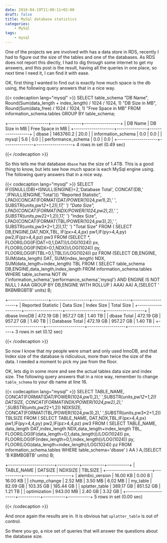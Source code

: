 ```yaml
---
date: 2016-04-19T11:09:11+02:00
draft: false
title: MySql database statistics
categories:
    - MySql
tags:
    - mysql
---
```


One of the projects we are involved with has a data store in RDS, recently I had
to figure out the size of the tables and one of the databases. As RDS does not
report this diectly, I had to dig through some internet to get my answers, and
this post is the result, having all the queries in one place, so next time I need
it, I can find it with ease.

OK, first thing I wanted to find out is exactly how much space is the db using,
the following query answers that in a nice way.

{{< codecaption lang="mysql" >}}
SELECT table_schema "DB Name",
    Round(Sum(data_length + index_length) / 1024 / 1024, 1) "DB Size in MB",
    Round(Sum(data_free) / 1024 / 1024, 1) "Free Space in MB"
FROM   information_schema.tables
GROUP  BY table_schema;


+--------------------+---------------+------------------+
| DB Name            | DB Size in MB | Free Space in MB |
+--------------------+---------------+------------------+
| dbase              |     1463760.2 |             20.0 |
| information_schema |           0.0 |              0.0 |
| mysql              |           5.6 |              0.0 |
| performance_schema |           0.0 |              0.0 |
+--------------------+---------------+------------------+
4 rows in set (0.49 sec)

{{< /codecaption >}}

So this tells me that database `dbase` has the size of 1.4TB.
This is a good thing to know, but lets see how much space is each MySql engine
using. The following query answers that in a nice way.

{{< codecaption lang="mysql" >}}
SELECT
    IF(ISNULL(DB)+ISNULL(ENGINE)=2,'Database Total',
    CONCAT(DB,' ',IFNULL(ENGINE,'Total'))) "Reported Statistic",
    LPAD(CONCAT(FORMAT(DAT/POWER(1024,pw1),2),' ',
    SUBSTR(units,pw1*2+1,2)),17,' ') "Data Size",
    LPAD(CONCAT(FORMAT(NDX/POWER(1024,pw2),2),' ',
    SUBSTR(units,pw2*2+1,2)),17,' ') "Index Size",
    LPAD(CONCAT(FORMAT(TBL/POWER(1024,pw3),2),' ',
    SUBSTR(units,pw3*2+1,2)),17,' ') "Total Size"
FROM
(
    SELECT DB,ENGINE,DAT,NDX,TBL,
    IF(px>4,4,px) pw1,IF(py>4,4,py) pw2,IF(pz>4,4,pz) pw3
    FROM
    (SELECT *,
        FLOOR(LOG(IF(DAT=0,1,DAT))/LOG(1024)) px,
        FLOOR(LOG(IF(NDX=0,1,NDX))/LOG(1024)) py,
        FLOOR(LOG(IF(TBL=0,1,TBL))/LOG(1024)) pz
    FROM
    (SELECT
        DB,ENGINE,
        SUM(data_length) DAT,
        SUM(index_length) NDX,
        SUM(data_length+index_length) TBL
    FROM
    (
       SELECT table_schema DB,ENGINE,data_length,index_length FROM
       information_schema.tables WHERE table_schema NOT IN
       ('information_schema','performance_schema','mysql')
       AND ENGINE IS NOT NULL
    ) AAA GROUP BY DB,ENGINE WITH ROLLUP
) AAA) AA) A,(SELECT ' BKBMBGBTB' units) B;


+--------------------+-------------------+-------------------+-------------------+
| Reported Statistic | Data Size         | Index Size        | Total Size        |
+--------------------+-------------------+-------------------+-------------------+
| dbase InnoDB       |         472.19 GB |         957.27 GB |           1.40 TB |
| dbase Total        |         472.19 GB |         957.27 GB |           1.40 TB |
| Database Total     |         472.19 GB |         957.27 GB |           1.40 TB |
+--------------------+-------------------+-------------------+-------------------+
3 rows in set (0.12 sec)

{{< /codecaption >}}

So now I know that my people were smart and only used InnoDB, and that Index size
of the database is ridiculous, more than twice the size of the data.
I needed a moment to pick my jaw from the floor.

OK, lets dig in some more and see the actual tables data size and index size.
The following  query answers that in a nice way, remember to change `table_schema`
to your db name at line 16.

{{< codecaption lang="mysql" >}}
SELECT
    TABLE_NAME,
    CONCAT(FORMAT(DAT/POWER(1024,pw1),2),' ',SUBSTR(units,pw1*2+1,2)) DATSIZE,
    CONCAT(FORMAT(NDX/POWER(1024,pw2),2),' ',SUBSTR(units,pw2*2+1,2)) NDXSIZE,
    CONCAT(FORMAT(TBL/POWER(1024,pw3),2),' ',SUBSTR(units,pw3*2+1,2)) TBLSIZE
FROM
(
    SELECT TABLE_NAME, DAT,NDX,TBL,IF(px>4,4,px) pw1,IF(py>4,4,py) pw2,IF(pz>4,4,pz) pw3
    FROM
    (
        SELECT TABLE_NAME, data_length DAT,index_length NDX,data_length+index_length TBL,
        FLOOR(LOG(IF(data_length=0,1,data_length))/LOG(1024)) px,
        FLOOR(LOG(IF(index_length=0,1,index_length))/LOG(1024)) py,
        FLOOR(LOG(data_length+index_length)/LOG(1024)) pz
        FROM information_schema.tables
        WHERE table_schema='dbase'
    ) AA
) A,(SELECT 'B KBMBGBTB' units) B;


+-----------------------+-----------+-----------+-----------+
| TABLE_NAME            | DATSIZE   | NDXSIZE   | TBLSIZE   |
+-----------------------+-----------+-----------+-----------+
| alembic_version       | 16.00 KB  | 0.00 B    | 16.00 KB  |
| chump_change          | 2.52 MB   | 3.50 MB   | 6.02 MB   |
| my_table              | 82.09 GB  | 103.35 GB | 185.44 GB |
| splatter_table        | 389.17 GB | 851.52 GB | 1.21 TB   |
| optimization          | 943.00 MB | 2.40 GB   | 3.32 GB   |
+-----------------------+-----------+-----------+-----------+
5 rows in set (0.00 sec)

{{< /codecaption >}}

And once again the results are in. It is obvious hat `splatter_table` is out of control.

So there you go, a nice set of queries that will answer the questions about the
database size.
